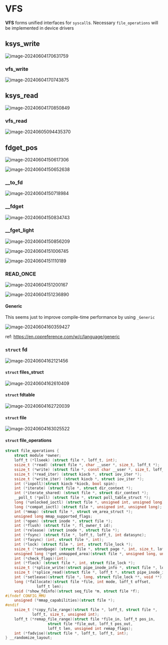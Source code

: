 # VFS

**VFS** forms unified interfaces for `syscall`s. Necessary `file_operations` will be implemented in device drivers

## ksys_write

![image-20240604170631759](./.04_linux_vfs/image-20240604170631759.png)

### vfs_write

![image-20240604170743875](./.04_linux_vfs/image-20240604170743875.png)

## ksys_read

![image-20240604170850849](./.04_linux_vfs/image-20240604170850849.png)

### vfs_read

![image-20240605094435370](./.04_linux_vfs/image-20240605094435370.png)

## fdget_pos

![image-20240604150617306](./.04_linux_vfs/image-20240604150617306.png)



![image-20240604150652638](./.04_linux_vfs/image-20240604150652638.png)

### __to_fd

![image-20240604150718984](./.04_linux_vfs/image-20240604150718984.png)

### __fdget

![image-20240604150834743](./.04_linux_vfs/image-20240604150834743.png)

### __fget_light

![image-20240604150856209](./.04_linux_vfs/image-20240604150856209.png)



![image-20240604151006745](./.04_linux_vfs/image-20240604151006745.png)



![image-20240604151110189](./.04_linux_vfs/image-20240604151110189.png)

### READ_ONCE

![image-20240604151200167](./.04_linux_vfs/image-20240604151200167.png)



![image-20240604151236890](./.04_linux_vfs/image-20240604151236890.png)

#### Generic

This seems just to improve compile-time performance by using `_Generic`

![image-20240604160359427](./.04_linux_vfs/image-20240604160359427.png)

ref: https://en.cppreference.com/w/c/language/generic



### `struct` fd

![image-20240604162121456](./.04_linux_vfs/image-20240604162121456.png)

#### `struct` files_struct

![image-20240604162610409](./.04_linux_vfs/image-20240604162610409.png)

#### `struct` fdtable

![image-20240604162720039](./.04_linux_vfs/image-20240604162720039.png)

#### `struct` file

![image-20240604163025522](./.04_linux_vfs/image-20240604163025522.png)

#### `struct` file_operations

```c
struct file_operations {
	struct module *owner;
	loff_t (*llseek) (struct file *, loff_t, int);
	ssize_t (*read) (struct file *, char __user *, size_t, loff_t *);
	ssize_t (*write) (struct file *, const char __user *, size_t, loff_t *);
	ssize_t (*read_iter) (struct kiocb *, struct iov_iter *);
	ssize_t (*write_iter) (struct kiocb *, struct iov_iter *);
	int (*iopoll)(struct kiocb *kiocb, bool spin);
	int (*iterate) (struct file *, struct dir_context *);
	int (*iterate_shared) (struct file *, struct dir_context *);
	__poll_t (*poll) (struct file *, struct poll_table_struct *);
	long (*unlocked_ioctl) (struct file *, unsigned int, unsigned long);
	long (*compat_ioctl) (struct file *, unsigned int, unsigned long);
	int (*mmap) (struct file *, struct vm_area_struct *);
	unsigned long mmap_supported_flags;
	int (*open) (struct inode *, struct file *);
	int (*flush) (struct file *, fl_owner_t id);
	int (*release) (struct inode *, struct file *);
	int (*fsync) (struct file *, loff_t, loff_t, int datasync);
	int (*fasync) (int, struct file *, int);
	int (*lock) (struct file *, int, struct file_lock *);
	ssize_t (*sendpage) (struct file *, struct page *, int, size_t, loff_t *, int);
	unsigned long (*get_unmapped_area)(struct file *, unsigned long, unsigned long, unsigned long, unsigned long);
	int (*check_flags)(int);
	int (*flock) (struct file *, int, struct file_lock *);
	ssize_t (*splice_write)(struct pipe_inode_info *, struct file *, loff_t *, size_t, unsigned int);
	ssize_t (*splice_read)(struct file *, loff_t *, struct pipe_inode_info *, size_t, unsigned int);
	int (*setlease)(struct file *, long, struct file_lock **, void **);
	long (*fallocate)(struct file *file, int mode, loff_t offset,
			  loff_t len);
	void (*show_fdinfo)(struct seq_file *m, struct file *f);
#ifndef CONFIG_MMU
	unsigned (*mmap_capabilities)(struct file *);
#endif
	ssize_t (*copy_file_range)(struct file *, loff_t, struct file *,
			loff_t, size_t, unsigned int);
	loff_t (*remap_file_range)(struct file *file_in, loff_t pos_in,
				   struct file *file_out, loff_t pos_out,
				   loff_t len, unsigned int remap_flags);
	int (*fadvise)(struct file *, loff_t, loff_t, int);
} __randomize_layout;
```

